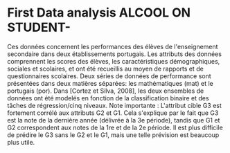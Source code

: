 # First Data analysis ALCOOL ON STUDENT-
Ces données concernent les performances des élèves de l'enseignement secondaire dans deux établissements portugais. Les attributs des données comprennent les scores des élèves, les caractéristiques démographiques, sociales et scolaires, et ont été recueillis au moyen de rapports et de questionnaires scolaires. Deux séries de données de performance sont présentées dans deux matières séparées: les mathématiques (mat) et le portugais (por). Dans [Cortez et Silva, 2008], les deux ensembles de données ont été modelés en fonction de la classification binaire et des tâches de régression/cinq niveaux. Note importante : L'attribut cible G3 est fortement corrélé aux attributs G2 et G1. Cela s'explique par le fait que G3 est la note de la dernière année (délivrée à la 3e période), tandis que G1 et G2 correspondent aux notes de la 1re et de la 2e période. Il est plus difficile de prédire le G3 sans le G2 et le G1, mais une telle prévision est beaucoup plus utile.
